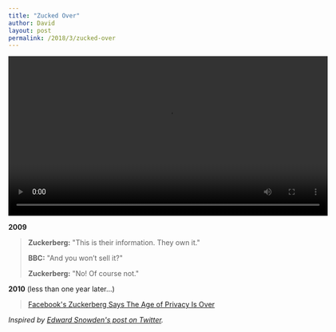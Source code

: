 ```yaml
---
title: "Zucked Over"
author: David
layout: post
permalink: /2018/3/zucked-over
---
```


<video width="640" controls>
  <source src="/post-video/Zucked_Over.webm" type="video/webm>
  <source src="/post-video/Zucked_Over.mp4" type="video/mp4"
  <p>Your browser doesn't support HTML5 video. 😭</p>
</video>

**2009**
>**Zuckerberg:** "This is their information. They own it."
>
>**BBC:** "And you won’t sell it?"
>
>**Zuckerberg:** "No! Of course not."


**2010** (less than one year later...)
>[Facebook's Zuckerberg Says The Age of Privacy Is Over](https://archive.nytimes.com/www.nytimes.com/external/readwriteweb/2010/01/10/10readwriteweb-facebooks-zuckerberg-says-the-age-of-privac-82963.html)

_Inspired by [Edward Snowden's post on Twitter](https://twitter.com/Snowden/status/978714961450061826)._
